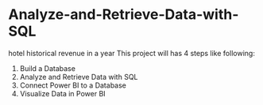 # Analyze-and-Retrieve-Data-with-SQL
hotel historical revenue in a year
This project will has 4 steps like following:
1. Build a Database
2. Analyze and Retrieve Data with SQL
3. Connect Power BI to a Database
4. Visualize Data in Power BI

